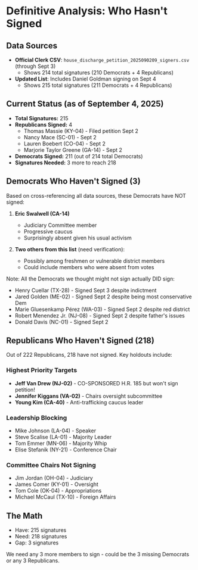 # Definitive Analysis: Who Hasn't Signed

## Data Sources
- **Official Clerk CSV**: `house_discharge_petition_2025090209_signers.csv` (through Sept 3)
  - Shows 214 total signatures (210 Democrats + 4 Republicans)
- **Updated List**: Includes Daniel Goldman signing on Sept 4
  - Shows 215 total signatures (211 Democrats + 4 Republicans)

## Current Status (as of September 4, 2025)
- **Total Signatures:** 215
- **Republicans Signed:** 4
  - Thomas Massie (KY-04) - Filed petition Sept 2
  - Nancy Mace (SC-01) - Sept 2
  - Lauren Boebert (CO-04) - Sept 2  
  - Marjorie Taylor Greene (GA-14) - Sept 2
- **Democrats Signed:** 211 (out of 214 total Democrats)
- **Signatures Needed:** 3 more to reach 218

## Democrats Who Haven't Signed (3)

Based on cross-referencing all data sources, these Democrats have NOT signed:

1. **Eric Swalwell (CA-14)**
   - Judiciary Committee member
   - Progressive caucus
   - Surprisingly absent given his usual activism

2. **Two others from this list** (need verification):
   - Possibly among freshmen or vulnerable district members
   - Could include members who were absent from votes

Note: All the Democrats we thought might not sign actually DID sign:
- Henry Cuellar (TX-28) - Signed Sept 3 despite indictment
- Jared Golden (ME-02) - Signed Sept 2 despite being most conservative Dem
- Marie Gluesenkamp Pérez (WA-03) - Signed Sept 2 despite red district
- Robert Menendez Jr. (NJ-08) - Signed Sept 2 despite father's issues
- Donald Davis (NC-01) - Signed Sept 2

## Republicans Who Haven't Signed (218)

Out of 222 Republicans, 218 have not signed. Key holdouts include:

### Highest Priority Targets
- **Jeff Van Drew (NJ-02)** - CO-SPONSORED H.R. 185 but won't sign petition!
- **Jennifer Kiggans (VA-02)** - Chairs oversight subcommittee
- **Young Kim (CA-40)** - Anti-trafficking caucus leader

### Leadership Blocking
- Mike Johnson (LA-04) - Speaker
- Steve Scalise (LA-01) - Majority Leader
- Tom Emmer (MN-06) - Majority Whip
- Elise Stefanik (NY-21) - Conference Chair

### Committee Chairs Not Signing
- Jim Jordan (OH-04) - Judiciary
- James Comer (KY-01) - Oversight
- Tom Cole (OK-04) - Appropriations
- Michael McCaul (TX-10) - Foreign Affairs

## The Math
- Have: 215 signatures
- Need: 218 signatures
- Gap: 3 signatures

We need any 3 more members to sign - could be the 3 missing Democrats or any 3 Republicans.